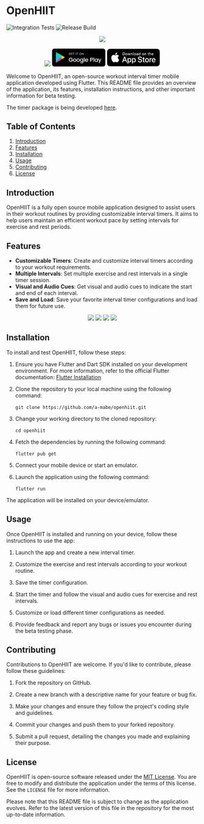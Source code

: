 # OpenHIIT

![Integration Tests](https://github.com/a-mabe/openhiit/actions/workflows/test.yaml/badge.svg)
![Release Build](https://github.com/a-mabe/openhiit/actions/workflows/build_and_release.yaml/badge.svg)

<p align="center">
   <img src="https://github.com/a-mabe/OpenHIIT/assets/39250511/a72fb0f0-c0bc-4c24-8585-87c0f6b6b1c2" width="200"/>
</p>

<p align="center">
  <a href="https://www.buymeacoffee.com/amabe"><img src="https://www.buymeacoffee.com/assets/img/custom_images/orange_img.png" width="200" /></a>
  <a href="https://play.google.com/store/apps/details?id=com.codepup.workout_timer"><img src="./assets/Google_Play_Badge.svg" width="140" /></a>
  <a href="https://apps.apple.com/us/app/openhiit/id6459617819"><img src="./assets/Download_on_the_App_Store_Badge_US-UK_RGB_blk_092917.svg" width="140" /></a>
</p>

Welcome to OpenHIIT, an open-source workout interval timer mobile application developed using Flutter. This README file provides an overview of the application, its features, installation instructions, and other important information for beta testing.

The timer package is being developed [here](https://github.com/a-mabe/background_timer).

## Table of Contents
1. [Introduction](#introduction)
2. [Features](#features)
3. [Installation](#installation)
4. [Usage](#usage)
5. [Contributing](#contributing)
6. [License](#license)

## Introduction
OpenHIIT is a fully open source mobile application designed to assist users in their workout routines by providing customizable interval timers. It aims to help users maintain an efficient workout pace by setting intervals for exercise and rest periods.

## Features
- **Customizable Timers**: Create and customize interval timers according to your workout requirements.
- **Multiple Intervals**: Set multiple exercise and rest intervals in a single timer session.
- **Visual and Audio Cues**: Get visual and audio cues to indicate the start and end of each interval.
- **Save and Load**: Save your favorite interval timer configurations and load them for future use.

<p align="center">
   <img src="https://github.com/a-mabe/OpenHIIT/assets/39250511/c7cc5c99-54ff-48a1-9aa9-8ec157454be6" width="150">
   <img src="https://github.com/a-mabe/OpenHIIT/assets/39250511/c974463f-466d-480d-bf4f-8476258657a9" width="150">
   <img src="https://github.com/a-mabe/OpenHIIT/assets/39250511/6bfd8386-6576-4b2d-8ade-255252c13358" width="150">
   <img src="https://github.com/a-mabe/OpenHIIT/assets/39250511/57dc7d12-54bc-46c5-aae4-19967065a7e5" width="150">
</p>

## Installation
To install and test OpenHIIT, follow these steps:

1. Ensure you have Flutter and Dart SDK installed on your development environment. For more information, refer to the official Flutter documentation: [Flutter Installation](https://flutter.dev/docs/get-started/install)

2. Clone the repository to your local machine using the following command:
   ```
   git clone https://github.com/a-mabe/openhiit.git
   ```

3. Change your working directory to the cloned repository:
   ```
   cd openhiit
   ```

4. Fetch the dependencies by running the following command:
   ```
   flutter pub get
   ```

5. Connect your mobile device or start an emulator.

6. Launch the application using the following command:
   ```
   flutter run
   ```

The application will be installed on your device/emulator.

## Usage
Once OpenHIIT is installed and running on your device, follow these instructions to use the app:

1. Launch the app and create a new interval timer.

2. Customize the exercise and rest intervals according to your workout routine.

3. Save the timer configuration.

4. Start the timer and follow the visual and audio cues for exercise and rest intervals.

5. Customize or load different timer configurations as needed.

6. Provide feedback and report any bugs or issues you encounter during the beta testing phase.

## Contributing
Contributions to OpenHIIT are welcome. If you'd like to contribute, please follow these guidelines:

1. Fork the repository on GitHub.

2. Create a new branch with a descriptive name for your feature or bug fix.

3. Make your changes and ensure they follow the project's coding style and guidelines.

4. Commit your changes and push them to your forked repository.

5. Submit a pull request, detailing the changes you made and explaining their purpose.

## License
OpenHIIT is open-source software released under the [MIT License](https://opensource.org/licenses/MIT). You are free to modify and distribute the application under the terms of this license. See the `LICENSE` file for more information.

Please note that this README file is subject to change as the application evolves. Refer to the latest version of this file in the repository for the most up-to-date information.
